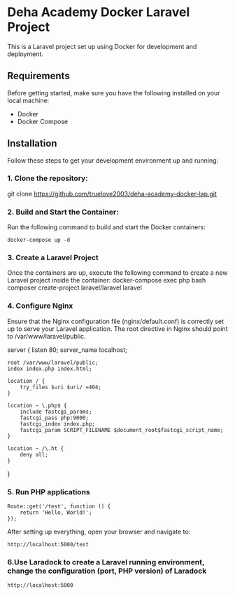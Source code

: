# Deha Academy Docker Laravel Project

This is a Laravel project set up using Docker for development and deployment.

## Requirements

Before getting started, make sure you have the following installed on your local machine:

- Docker
- Docker Compose

## Installation

Follow these steps to get your development environment up and running:

### 1. Clone the repository:
   git clone https://github.com/truelove2003/deha-academy-docker-lap.git

### 2. Build and Start the Container:

Run the following command to build and start the Docker containers:

    docker-compose up -d

### 3. Create a Laravel Project
Once the containers are up, execute the following command to create a new Laravel project inside the container:
    docker-compose exec php bash
    composer create-project laravel/laravel laravel
### 4. Configure Nginx
Ensure that the Nginx configuration file (nginx/default.conf) is correctly set up to serve your Laravel application. The root directive in Nginx should point to /var/www/laravel/public.

server {
    listen 80;
    server_name localhost;

    root /var/www/laravel/public;
    index index.php index.html;

    location / {
        try_files $uri $uri/ =404;
    }

    location ~ \.php$ {
        include fastcgi_params;
        fastcgi_pass php:9000;
        fastcgi_index index.php;
        fastcgi_param SCRIPT_FILENAME $document_root$fastcgi_script_name;
    }

    location ~ /\.ht {
        deny all;
    }
}

### 5. Run PHP applications

    Route::get('/test', function () {
        return 'Hello, World!';
    });

After setting up everything, open your browser and navigate to:

    http://localhost:5000/test

### 6.Use Laradock to create a Laravel running environment, change the configuration (port, PHP version) of Laradock

    http://localhost:5000
